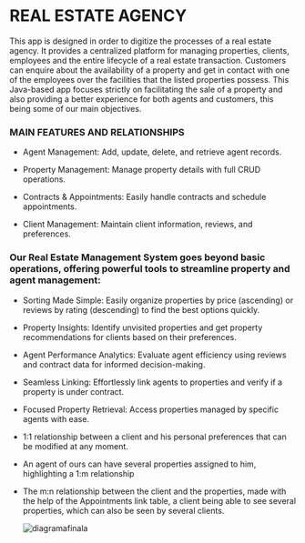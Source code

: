 # REAL ESTATE AGENCY 
This app is designed in order to digitize the processes of a real estate agency. It provides a centralized platform for managing properties, clients, employees and the entire lifecycle of a real estate transaction. Customers can enquire about the availability of a property and get in contact with one of the employees over the facilities that the listed properties possess. This Java-based app focuses strictly on facilitating the sale of a property and also providing a better experience for both agents and customers, this being some of our main objectives.

### MAIN FEATURES AND RELATIONSHIPS

- Agent Management: Add, update, delete, and retrieve agent records.

- Property Management: Manage property details with full CRUD operations.

- Contracts & Appointments: Easily handle contracts and schedule appointments.

- Client Management: Maintain client information, reviews, and preferences.

### Our Real Estate Management System goes beyond basic operations, offering powerful tools to streamline property and agent management:

- Sorting Made Simple: Easily organize properties by price (ascending) or reviews by rating (descending) to find the best options quickly.

- Property Insights: Identify unvisited properties and get property recommendations for clients based on their preferences.

- Agent Performance Analytics: Evaluate agent efficiency using reviews and contract data for informed decision-making.

- Seamless Linking: Effortlessly link agents to properties and verify if a property is under contract.

- Focused Property Retrieval: Access properties managed by specific agents with ease.

- 1:1 relationship between a client and his personal preferences that can be modified at any moment.

- An agent of ours can have several properties assigned to him, highlighting a 1:m relationship

- The m:n relationship between the client and the properties, made with the help of the Appointments link table, a client being able to see several properties, which can also be seen by several clients.

  ![diagramafinala](https://github.com/user-attachments/assets/2e4d28df-0c51-4dcf-9414-634e5bc258bf)

